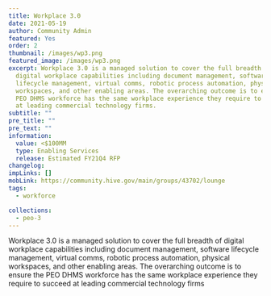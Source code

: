 ```yaml
---
title: Workplace 3.0
date: 2021-05-19
author: Community Admin
featured: Yes
order: 2
thumbnail: /images/wp3.png
featured_image: /images/wp3.png
excerpt: Workplace 3.0 is a managed solution to cover the full breadth of
  digital workplace capabilities including document management, software
  lifecycle management, virtual comms, robotic process automation, physical
  workspaces, and other enabling areas. The overarching outcome is to ensure the
  PEO DHMS workforce has the same workplace experience they require to succeed
  at leading commercial technology firms.
subtitle: ""
pre_title: ""
pre_text: ""
information:
  value: <$100MM
  type: Enabling Services
  release: Estimated FY21Q4 RFP
changelog: 
impLinks: []
mobLink: https://community.hive.gov/main/groups/43702/lounge
tags:
  - workforce

collections:
  - peo-3
---
```

Workplace 3.0 is a managed solution to cover the full breadth of digital workplace capabilities including document management, software lifecycle management, virtual comms, robotic process automation, physical workspaces, and other enabling areas. The overarching outcome is to ensure the PEO DHMS workforce has the same workplace experience they require to succeed at leading commercial technology firms
